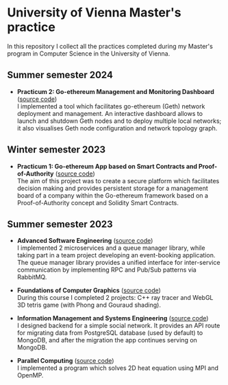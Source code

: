 # University of Vienna Master's practice

In this repository I collect all the practices completed during my Master's program in Computer Science in the University of Vienna.

## Summer semester 2024

- **Practicum 2: Go-ethereum Management and Monitoring Dashboard** ([source code](./p2-geth-dashboard/))   
    I implemented a tool which facilitates go-ethereum (Geth) network deployment and management. An interactive dashboard allows to launch and shutdown Geth nodes and to deploy multiple local networks; it also visualises Geth node configuration and network topology graph.

## Winter semester 2023

- **Practicum 1: Go-ethereum App based on Smart Contracts and Proof-of-Authority** ([source code](./p1-geth-app-poa/))   
    The aim of this project was to create a secure platform which facilitates decision making and provides persistent storage for a management board of a company within the Go-ethereum framework based on a Proof-of-Authority concept and Solidity Smart Contracts.

## Summer semester 2023

- **Advanced Software Engineering** ([source code](./ase))    
    I implemented 2 microservices and a queue manager library, while taking part in a team project developing an event-booking application. The queue manager library provides a unified interface for inter-service communication by implementing RPC and Pub/Sub patterns via RabbitMQ.

- **Foundations of Computer Graphics** ([source code](./computer-graphics))    
    During this course I completed 2 projects: C++ ray tracer and WebGL 3D tetris game (with Phong and Gouraud shading).

- **Information Management and Systems Engineering** ([source code](./imse))    
    I designed backend for a simple social network. It provides an API route for migrating data from PostgreSQL database (used by default) to MongoDB, and after the migration the app continues serving on MongoDB.

- **Parallel Computing** ([source code](./parallel-computing))    
    I implemented a program which solves 2D heat equation using MPI and OpenMP.
